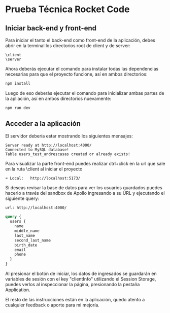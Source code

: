 # Prueba Técnica Rocket Code

## Iniciar back-end y front-end

Para iniciar el tanto el back-end como front-end de la aplicación, debes abrir en la terminal los directorios root de client y de server:
```
\client
\server
```
Ahora deberás ejecutar el comando para instalar todas las dependencias necesarias para que el proyecto funcione, así en ambos directorios:
```bash
npm install
```
Luego de eso deberás ejecutar el comando para inicializar ambas partes de la apliación, así en ambos directorios nuevamente:
```bash
npm run dev
```

## Acceder a la aplicación

El servidor debería estar mostrando los siguientes mensajes:
```
Server ready at http://localhost:4000/
Connected to MySQL database!
Table users_test_andrescasas created or already exists!
```

Para visualizar la parte front-end puedes realizar ctrl+click en la url que sale en la ruta \client al iniciar el proyecto
```bash
➜ Local:   http://localhost:5173/
```
Si deseas revisar la base de datos para ver los usuarios guardados puedes hacerlo a través del sandbox de Apollo ingresando a su URL y ejecutando el siguiente query:
```
url: http://localhost:4000/
```

```graphql
query {
  users {
    name
    middle_name
    last_name
    second_last_name
    birth_date
    email
    phone
  }
}
```

Al presionar el botón de iniciar, los datos de ingresados se guardarán en variables de sesión con el key "clientInfo" utilizando el Session Storage, puedes verlos al inspeccionar la página, presionando la pestaña Application.

El resto de las instrucciones están en la aplicación, quedo atento a cualquier feedback o aporte para mi mejoría.
